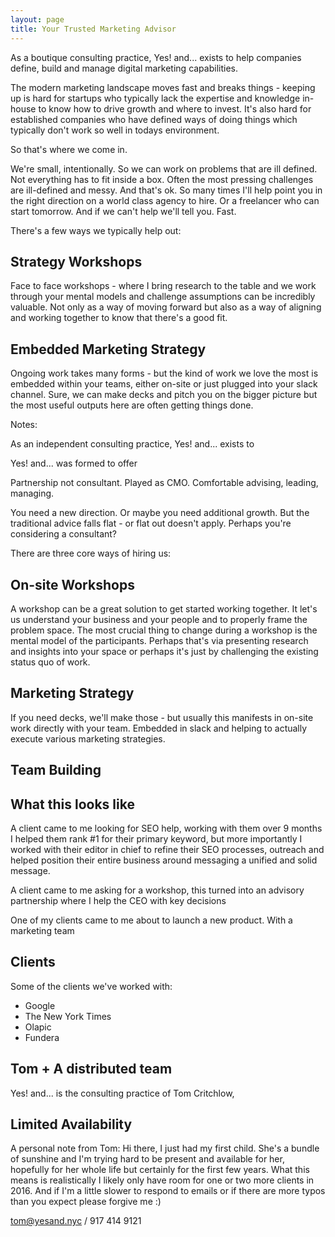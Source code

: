 ```yaml
---
layout: page
title: Your Trusted Marketing Advisor
---
```


As a boutique consulting practice, Yes! and... exists to help companies define, build and manage digital marketing capabilities.

The modern marketing landscape moves fast and breaks things - keeping up is hard for startups who typically lack the expertise and knowledge in-house to know how to drive growth and where to invest. It's also hard for established companies who have defined ways of doing things which typically don't work so well in todays environment.

So that's where we come in.

We're small, intentionally. So we can work on problems that are ill defined. Not everything has to fit inside a box. Often the most pressing challenges are ill-defined and messy. And that's ok. So many times I'll help point you in the right direction on a world class agency to hire. Or a freelancer who can start tomorrow. And if we can't help we'll tell you. Fast.

There's a few ways we typically help out:

## Strategy Workshops

Face to face workshops - where I bring research to the table and we work through your mental models and challenge assumptions can be incredibly valuable. Not only as a way of moving forward but also as a way of aligning and working together to know that there's a good fit.

## Embedded Marketing Strategy

Ongoing work takes many forms - but the kind of work we love the most is embedded within your teams, either on-site or just plugged into your slack channel. Sure, we can make decks and pitch you on the bigger picture but the most useful outputs here are often getting things done. 


Notes:

As an independent consulting practice, Yes! and... exists to 

Yes! and... was formed to offer 

Partnership not consultant. Played as CMO. Comfortable advising, leading, managing.

You need a new direction. Or maybe you need additional growth. But the traditional advice falls flat - or flat out doesn't apply. Perhaps you're considering a consultant?

There are three core ways of hiring us:

## On-site Workshops

A workshop can be a great solution to get started working together. It let's us understand your business and your people and to properly frame the problem space. The most crucial thing to change during a workshop is the mental model of the participants. Perhaps that's via presenting research and insights into your space or perhaps it's just by challenging the existing status quo of work.

## Marketing Strategy

If you need decks, we'll make those - but usually this manifests in on-site work directly with your team. Embedded in slack and helping to actually execute various marketing strategies. 

## Team Building

## What this looks like

A client came to me looking for SEO help, working with them over 9 months I helped them rank #1 for their primary keyword, but more importantly I worked with their editor in chief to refine their SEO processes, outreach and helped position their entire business around messaging a unified and solid message.

A client came to me asking for a workshop, this turned into an advisory partnership where I help the CEO with key decisions 

One of my clients came to me about to launch a new product. With a marketing team 

## Clients

Some of the clients we've worked with:

- Google
- The New York Times
- Olapic
- Fundera

## Tom + A distributed team

Yes! and... is the consulting practice of Tom Critchlow, 

## Limited Availability

A personal note from Tom: Hi there, I just had my first child. She's a bundle of sunshine and I'm trying hard to be present and available for her, hopefully for her whole life but certainly for the first few years. What this means is realistically I likely only have room for one or two more clients in 2016. And if I'm a little slower to respond to emails or if there are more typos than you expect please forgive me :) 

tom@yesand.nyc / 917 414 9121